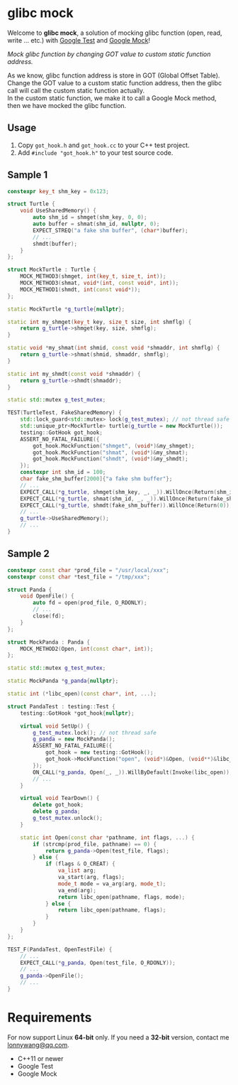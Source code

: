 # glibc mock

Welcome to **glibc mock**, a solution of mocking glibc function (open, read, write … etc.) with [Google Test](https://github.com/google/googletest) and [Google Mock](https://github.com/google/googletest/blob/master/googlemock/README.md)!  
  
*Mock glibc function by changing GOT value to custom static function address.*  
  
As we know, glibc function address is store in GOT (Global Offset Table).  
Change the GOT value to a custom static function address, then the glibc call will call the custom static function actually.  
In the custom static function, we make it to call a Google Mock method, then we have mocked the glibc function.

## Usage
1. Copy `got_hook.h` and `got_hook.cc` to your C++ test project.
2. Add `#include "got_hook.h"` to your test source code.

## Sample 1

```c++  
constexpr key_t shm_key = 0x123;

struct Turtle {
    void UseSharedMemory() {
        auto shm_id = shmget(shm_key, 0, 0);
        auto buffer = shmat(shm_id, nullptr, 0);
        EXPECT_STREQ("a fake shm buffer", (char*)buffer);
        // ...
        shmdt(buffer);
    }
};

struct MockTurtle : Turtle {
    MOCK_METHOD3(shmget, int(key_t, size_t, int));
    MOCK_METHOD3(shmat, void*(int, const void*, int));
    MOCK_METHOD1(shmdt, int(const void*));
};

static MockTurtle *g_turtle{nullptr};

static int my_shmget(key_t key, size_t size, int shmflg) {
    return g_turtle->shmget(key, size, shmflg);
}

static void *my_shmat(int shmid, const void *shmaddr, int shmflg) {
    return g_turtle->shmat(shmid, shmaddr, shmflg);
}

static int my_shmdt(const void *shmaddr) {
    return g_turtle->shmdt(shmaddr);
}

static std::mutex g_test_mutex;

TEST(TurtleTest, FakeSharedMemory) {
    std::lock_guard<std::mutex> lock(g_test_mutex); // not thread safe
    std::unique_ptr<MockTurtle> turtle(g_turtle = new MockTurtle());
    testing::GotHook got_hook;
    ASSERT_NO_FATAL_FAILURE({
        got_hook.MockFunction("shmget", (void*)&my_shmget);
        got_hook.MockFunction("shmat", (void*)&my_shmat);
        got_hook.MockFunction("shmdt", (void*)&my_shmdt);
    });
    constexpr int shm_id = 100;
    char fake_shm_buffer[2000]{"a fake shm buffer"};
    // ...
    EXPECT_CALL(*g_turtle, shmget(shm_key, _, _)).WillOnce(Return(shm_id));
    EXPECT_CALL(*g_turtle, shmat(shm_id, _, _)).WillOnce(Return(fake_shm_buffer));
    EXPECT_CALL(*g_turtle, shmdt(fake_shm_buffer)).WillOnce(Return(0));
    // ...
    g_turtle->UseSharedMemory();
    // ...
}
```  

## Sample 2
```c++  
constexpr const char *prod_file = "/usr/local/xxx";
constexpr const char *test_file = "/tmp/xxx";

struct Panda {
    void OpenFile() {
        auto fd = open(prod_file, O_RDONLY);
        // ...
        close(fd);
    }
};

struct MockPanda : Panda {
    MOCK_METHOD2(Open, int(const char*, int));
};

static std::mutex g_test_mutex;

static MockPanda *g_panda{nullptr};

static int (*libc_open)(const char*, int, ...);

struct PandaTest : testing::Test {
    testing::GotHook *got_hook{nullptr};

    virtual void SetUp() {
        g_test_mutex.lock(); // not thread safe
        g_panda = new MockPanda();
        ASSERT_NO_FATAL_FAILURE({
            got_hook = new testing::GotHook();
            got_hook->MockFunction("open", (void*)&Open, (void**)&libc_open);
        });
        ON_CALL(*g_panda, Open(_, _)).WillByDefault(Invoke(libc_open));
        // ...
    }

    virtual void TearDown() {
        delete got_hook;
        delete g_panda;
        g_test_mutex.unlock();
    }

    static int Open(const char *pathname, int flags, ...) {
        if (strcmp(prod_file, pathname) == 0) {
            return g_panda->Open(test_file, flags);
        } else {
            if (flags & O_CREAT) {
                va_list arg;
                va_start(arg, flags);
                mode_t mode = va_arg(arg, mode_t);
                va_end(arg);
                return libc_open(pathname, flags, mode);
            } else {
                return libc_open(pathname, flags);
            }
        }
    }
};

TEST_F(PandaTest, OpenTestFile) {
    // ...
    EXPECT_CALL(*g_panda, Open(test_file, O_RDONLY));
    // ...
    g_panda->OpenFile();
    // ...
}
```  

# Requirements
For now support Linux **64-bit** only. If you need a **32-bit** version, contact me [lonnywang@qq.com](mailto:lonnywang@qq.com).
  * C++11 or newer
  * Google Test
  * Google Mock
